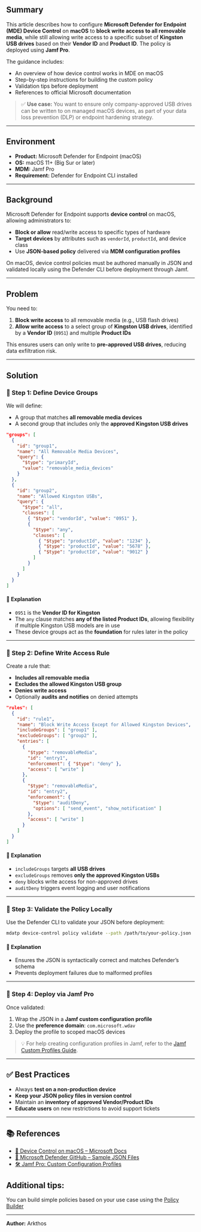 ## Summary

This article describes how to configure **Microsoft Defender for Endpoint (MDE) Device Control** on **macOS** to **block write access to all removable media**, while still allowing write access to a specific subset of **Kingston USB drives** based on their **Vendor ID** and **Product ID**. The policy is deployed using **Jamf Pro**.

The guidance includes:

- An overview of how device control works in MDE on macOS  
- Step-by-step instructions for building the custom policy  
- Validation tips before deployment  
- References to official Microsoft documentation  

> ✅ **Use case:** You want to ensure only company-approved USB drives can be written to on managed macOS devices, as part of your data loss prevention (DLP) or endpoint hardening strategy.

---

## Environment

- **Product:** Microsoft Defender for Endpoint (macOS)  
- **OS:** macOS 11+ (Big Sur or later)  
- **MDM:** Jamf Pro  
- **Requirement:** Defender for Endpoint CLI installed  

---

## Background

Microsoft Defender for Endpoint supports **device control** on macOS, allowing administrators to:

- **Block or allow** read/write access to specific types of hardware  
- **Target devices** by attributes such as `vendorId`, `productId`, and device class  
- Use **JSON-based policy** delivered via **MDM configuration profiles**  

On macOS, device control policies must be authored manually in JSON and validated locally using the Defender CLI before deployment through Jamf.

---

## Problem

You need to:

1. **Block write access** to all removable media (e.g., USB flash drives)  
2. **Allow write access** to a select group of **Kingston USB drives**, identified by a **Vendor ID** (`0951`) and multiple **Product IDs**  

This ensures users can only write to **pre-approved USB drives**, reducing data exfiltration risk.

---

## Solution

### 🔹 Step 1: Define Device Groups

We will define:

- A group that matches **all removable media devices**  
- A second group that includes only the **approved Kingston USB drives**

```json
"groups": [
  {
    "id": "group1",
    "name": "All Removable Media Devices",
    "query": {
      "$type": "primaryId",
      "value": "removable_media_devices"
    }
  },
  {
    "id": "group2",
    "name": "Allowed Kingston USBs",
    "query": {
      "$type": "all",
      "clauses": [
        { "$type": "vendorId", "value": "0951" },
        {
          "$type": "any",
          "clauses": [
            { "$type": "productId", "value": "1234" },
            { "$type": "productId", "value": "5678" },
            { "$type": "productId", "value": "9012" }
          ]
        }
      ]
    }
  }
]
```

#### 📘 Explanation

- `0951` is the **Vendor ID for Kingston**  
- The `any` clause matches **any of the listed Product IDs**, allowing flexibility if multiple Kingston USB models are in use  
- These device groups act as the **foundation** for rules later in the policy

---

### 🔹 Step 2: Define Write Access Rule

Create a rule that:

- **Includes all removable media**  
- **Excludes the allowed Kingston USB group**  
- **Denies write access**  
- Optionally **audits and notifies** on denied attempts

```json
"rules": [
  {
    "id": "rule1",
    "name": "Block Write Access Except for Allowed Kingston Devices",
    "includeGroups": [ "group1" ],
    "excludeGroups": [ "group2" ],
    "entries": [
      {
        "$type": "removableMedia",
        "id": "entry1",
        "enforcement": { "$type": "deny" },
        "access": [ "write" ]
      },
      {
        "$type": "removableMedia",
        "id": "entry2",
        "enforcement": {
          "$type": "auditDeny",
          "options": [ "send_event", "show_notification" ]
        },
        "access": [ "write" ]
      }
    ]
  }
]
```

#### 📘 Explanation

- `includeGroups` targets **all USB drives**  
- `excludeGroups` removes **only the approved Kingston USBs**  
- `deny` blocks write access for non-approved drives  
- `auditDeny` triggers event logging and user notifications  

---

### 🔹 Step 3: Validate the Policy Locally

Use the Defender CLI to validate your JSON before deployment:

```bash
mdatp device-control policy validate --path /path/to/your-policy.json
```

#### 📘 Explanation

- Ensures the JSON is syntactically correct and matches Defender’s schema  
- Prevents deployment failures due to malformed profiles

---

### 🔹 Step 4: Deploy via Jamf Pro

Once validated:

1. Wrap the JSON in a **Jamf custom configuration profile**  
2. Use the **preference domain**: `com.microsoft.wdav`  
3. Deploy the profile to scoped macOS devices  

> 💡 For help creating configuration profiles in Jamf, refer to the [Jamf Custom Profiles Guide](https://docs.jamf.com/).

---

## ✅ Best Practices

- Always **test on a non-production device**  
- **Keep your JSON policy files in version control**  
- Maintain an **inventory of approved Vendor/Product IDs**  
- **Educate users** on new restrictions to avoid support tickets  

---

## 📚 References

- [📘 Device Control on macOS – Microsoft Docs](https://learn.microsoft.com/en-us/defender-endpoint/mac-device-control-jamf)  
- [💾 Microsoft Defender GitHub – Sample JSON Files](https://github.com/MicrosoftDocs/microsoft-365-docs)  
- [🛠️ Jamf Pro: Custom Configuration Profiles](https://docs.jamf.com/)  

## Additional tips:

You can build simple policies based on your use case using the [Policy Builder](https://github.com/Arkthos/The-Escalation-Protocol/wiki/Using-the-device-control-policy-sample-builder)

---

**Author:** Arkthos
